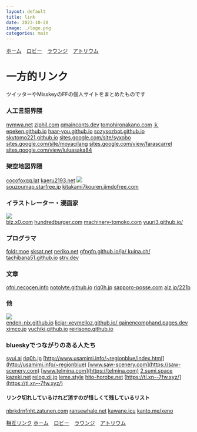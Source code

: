 ```yaml
---
layout: default
title: link
date: 2023-10-20
image: ./logo.png
categories: main
---
```

[ホーム](./index.html)　[ロビー](144)　[ラウンジ](159)　[アトリウム](160)
# 一方的リンク
ツイッターやMisskeyのFFの個人サイトをまとめたものです  


### 人工言語界隈
[nymwa.net](http://nymwa.net)
[ziphil.com](http://ziphil.com/)
[qmainconts.dev](https://qmainconts.dev/)
[tomohironakano.com](https://tomohironakano.com/)
[ｋepeken.github.io](https://kepeken.github.io/)
[haar-you.github.io](https://haar-you.github.io/)
[sozysozbot.github.io](https://sozysozbot.github.io/)
[skytomo221.github.io](https://skytomo221.github.io/)
[sites.google.com/site/syxobo](https://sites.google.com/site/syxobo/)
[sites.google.com/site/moyacilang](https://sites.google.com/site/moyacilang/)
[sites.google.com/view/farascarrel](https://sites.google.com/view/farascarrel)
[sites.google.com/view/luluasaka84](https://sites.google.com/view/luluasaka84)

### 架空地図界隈
[cocofoxqq.lat](https://www.cocofoxqq.lat)
[kaeru2193.net](https://kaeru2193.net/)
[![](https://pref-karafuto.net/images/bannerLSKP.png)](http://pref-karafuto.net/Index.html)  
[souzoumap.starfree.jp](http://souzoumap.starfree.jp/)
[kitakami7kouren.jimdofree.com](https://kitakami7kouren.jimdofree.com/)


### イラストレーター・漫画家
[![](https://kusakabeworks.net/banner.png)](https://kusakabeworks.net)  
[blz.x0.com](http://blz.x0.com/)
[hundredburger.com](https://hundredburger.com/)
[machinery-tomoko.com](https://www.machinery-tomoko.com/)
[yuuri3.github.io/ ](https://yuuri3.github.io/)

### プログラマ
[foldr.moe](https://foldr.moe/)
[sksat.net](https://sksat.net)
[neriko.net](https://neriko.net/)
[gfngfn.github.io/ja/ ](https://gfngfn.github.io/ja/)
[kuina.ch/ ](https://kuina.ch/)
[tachibana51.github.io](https://tachibana51.github.io/)
[strv.dev](https://strv.dev/)

### 文章
[ofni.necocen.info](https://ofni.necocen.info)
[notolyte.github.io](https://notolyte.github.io/)
[riq0h.jp](https://riq0h.jp)
[sapporo-posse.com](https://sapporo-posse.com/)
[alz.jp/221b](https://www.alz.jp/221b)

### 他
[![](https://www2s.biglobe.ne.jp/~masamich/masa_ico16.gif)](https://www2s.biglobe.ne.jp/~masamich/)  
[enden-nix.github.io](https://enden-nix.github.io/)
[licjar-xeymelloz.github.io/ ](https://licjar-xeymelloz.github.io/)
[gainencomphand.pages.dev](https://gainencomphand.pages.dev/)
[ximco.jp](http://www.ximco.jp/)
[yuchiki.github.io](https://yuchiki.github.io/)
[reirisono.github.io](https://reirisono.github.io/)

### blueskyでつながりのある人たち
[syui.ai](https://syui.ai)
[riq0h.jp](https://riq0h.jp)
[http://www.usamimi.info/~regionblue/index.html](http://usamimi.info/~regionblue)
[www.saw-scenery.com](https://saw-scenery.com)
[www.telmina.com](https://telmina.com)
[2.sumi.space](https://2.sumi.space)
[kazeki.net](https://kazeki.netet)
[relog.xii.jp](https://relog.xii.jp)
[leme.style](https://leme.style)
[hito-horobe.net](https://hito-horobe.net)
[https://tl.xn--7fw.xyz/](https://tl.xn--7fw.xyz/)

#### リンク切れしているけれど消すのが惜しくて残しているリスト
[nbrkdrnfnht.zatunen.com](https://nbrkdrnfnht.zatunen.com/)
[ransewhale.net](https://ransewhale.net/)
[kawane.icu](https://kawane.icu/)
[kanto.me/xeno](http://kanto.me/xeno/)


[相互リンク](135)
[ホーム](./index)　[ロビー](144)　[ラウンジ](159)　[アトリウム](160)